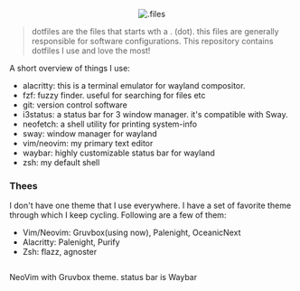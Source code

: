 <p align="center">
  <img src="https://i.imgur.com/1pMEstg.png" alt=".files" />
</p>

> dotfiles are the files that starts wth a . (dot). this files are generally
> responsible for software configurations. This repository contains dotfiles
> I use and love the most!

A short overview of things I use:

- alacritty: this is a terminal emulator for wayland compositor.
- fzf: fuzzy finder. useful for searching for files etc
- git: version control software
- i3status: a status bar for 3 window manager. it's compatible with Sway.
- neofetch: a shell utility for printing system-info
- sway: window manager for wayland
- vim/neovim: my primary text editor
- waybar: highly customizable status bar for wayland
- zsh: my default shell

### Thees

I don't have one theme that I use everywhere. I have a set of favorite theme
through which I keep cycling. Following are a few of them:

- Vim/Neovim: Gruvbox(using now), Palenight, OceanicNext
- Alacritty: Palenight, Purify
- Zsh: flazz, agnoster

<p align="center">
  <img src="https://i.imgur.com/ux1gDBv.png" alt="" />
  <div>NeoVim with Gruvbox theme. status bar is Waybar</div>
</p>
